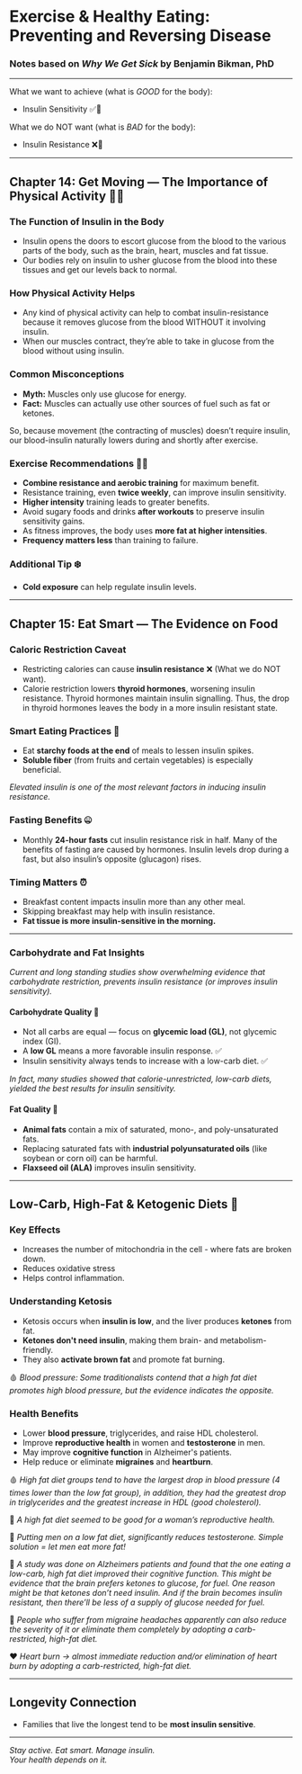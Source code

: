 # Exercise & Healthy Eating: Preventing and Reversing Disease

### Notes based on *Why We Get Sick* by Benjamin Bikman, PhD

---

What we want to achieve (what is *GOOD* for the body):
- Insulin Sensitivity ✅💪

What we do NOT want (what is *BAD* for the body):
- Insulin Resistance ❌🤕

---

## Chapter 14: Get Moving — The Importance of Physical Activity 🏄‍♂️

### The Function of Insulin in the Body
- Insulin opens the doors to escort glucose from the blood to the various parts of the body, such as the brain, heart, muscles and fat tissue.
- Our bodies rely on insulin to usher glucose from the blood into these tissues and get our levels back to normal.

### How Physical Activity Helps
- Any kind of physical activity can help to combat insulin-resistance because it removes glucose from the blood WITHOUT it involving insulin.
- When our muscles contract, they’re able to take in glucose from the blood without using insulin. 

### Common Misconceptions
- **Myth:** Muscles only use glucose for energy.
- **Fact:** Muscles can actually use other sources of fuel such as fat or ketones.

So, because movement (the contracting of muscles) doesn’t require insulin, our blood-insulin naturally lowers during and shortly after exercise.

### Exercise Recommendations 🏋️‍♀️
- **Combine resistance and aerobic training** for maximum benefit.
- Resistance training, even **twice weekly**, can improve insulin sensitivity.
- **Higher intensity** training leads to greater benefits.
- Avoid sugary foods and drinks **after workouts** to preserve insulin sensitivity gains.
- As fitness improves, the body uses **more fat at higher intensities**.
- **Frequency matters less** than training to failure.

### Additional Tip ❄️
- **Cold exposure** can help regulate insulin levels.

---

## Chapter 15: Eat Smart — The Evidence on Food

### Caloric Restriction Caveat
- Restricting calories can cause **insulin resistance** ❌ (What we do NOT want).
- Calorie restriction lowers **thyroid hormones**, worsening insulin resistance. Thyroid hormones maintain insulin signalling. Thus, the drop in thyroid hormones leaves the body in a more insulin resistant state.

### Smart Eating Practices 🍜
- Eat **starchy foods at the end** of meals to lessen insulin spikes.
- **Soluble fiber** (from fruits and certain vegetables) is especially beneficial.

*Elevated insulin is one of the most relevant factors in inducing insulin resistance.*

### Fasting Benefits 🤐
- Monthly **24-hour fasts** cut insulin resistance risk in half.
Many of the benefits of fasting are caused by hormones.
Insulin levels drop during a fast, but also insulin’s opposite (glucagon) rises.

### Timing Matters ⏰
- Breakfast content impacts insulin more than any other meal.
- Skipping breakfast may help with insulin resistance.
- **Fat tissue is more insulin-sensitive in the morning.**

---

### Carbohydrate and Fat Insights 

*Current and long standing studies show overwhelming evidence that carbohydrate restriction, prevents insulin resistance (or improves insulin sensitivity).*

#### Carbohydrate Quality 🥐
- Not all carbs are equal — focus on **glycemic load (GL)**, not glycemic index (GI).
- A **low GL** means a more favorable insulin response. ✅
- Insulin sensitivity always tends to increase with a low-carb diet. ✅

*In fact, many studies showed that calorie-unrestricted, low-carb diets, yielded the best results for insulin sensitivity.*

#### Fat Quality 🥓
- **Animal fats** contain a mix of saturated, mono-, and poly-unsaturated fats.
- Replacing saturated fats with **industrial polyunsaturated oils** (like soybean or corn oil) can be harmful.
- **Flaxseed oil (ALA)** improves insulin sensitivity.

---

## Low-Carb, High-Fat & Ketogenic Diets 🥩

### Key Effects
- Increases the number of mitochondria in the cell - where fats are broken down. 
- Reduces oxidative stress
- Helps control inflammation.

### Understanding Ketosis
- Ketosis occurs when **insulin is low**, and the liver produces **ketones** from fat.
- **Ketones don't need insulin**, making them brain- and metabolism-friendly.
- They also **activate brown fat** and promote fat burning.

🩸 *Blood pressure: Some traditionalists contend that a high fat diet promotes high blood pressure, but the evidence indicates the opposite.*

### Health Benefits
- Lower **blood pressure**, triglycerides, and raise HDL cholesterol.
- Improve **reproductive health** in women and **testosterone** in men.
- May improve **cognitive function** in Alzheimer's patients.
- Help reduce or eliminate **migraines** and **heartburn**.

🩸 *High fat diet groups tend to have the largest drop in blood pressure (4 times lower than the low fat group), in addition, they had the greatest drop in triglycerides and the greatest increase in HDL (good cholesterol).*

🤰 *A high fat diet seemed to be good for a woman’s reproductive health.*

💪 *Putting men on a low fat diet, significantly reduces testosterone. Simple solution = let men eat more fat!*

🧐 *A study was done on Alzheimers patients and found that the one eating a low-carb, high fat diet improved their cognitive function.
This might be evidence that the brain prefers ketones to glucose, for fuel. One reason might be that ketones don’t need insulin. And if the brain becomes insulin resistant, then there’ll be less of a supply of glucose needed for fuel.*

🧠 *People who suffer from migraine headaches apparently can also reduce the severity of it or eliminate them completely by adopting a carb-restricted, high-fat diet.*

❤️ *Heart burn -> almost immediate reduction and/or elimination of heart burn by adopting a carb-restricted, high-fat diet.*

---

## Longevity Connection
- Families that live the longest tend to be **most insulin sensitive**.

---

*Stay active. Eat smart. Manage insulin.*  
*Your health depends on it.*
